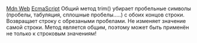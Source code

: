 [Mdn Web](https://developer.mozilla.org/ru/docs/Web/JavaScript/Reference/Global_Objects/String/Trim)
[EcmaScript](https://tc39.es/ecma262/multipage/text-processing.html#sec-string.prototype.trim)
Общий метод trim() убирает пробельные символы (пробелы, табуляция, сплошные пробелы.....) с обоих концов строки. Возвращает строку с обрезаными пробелами. Не изменяет значение самой строки.
Метод является общим, поэтому может быть применён не только к строковым значениям!
